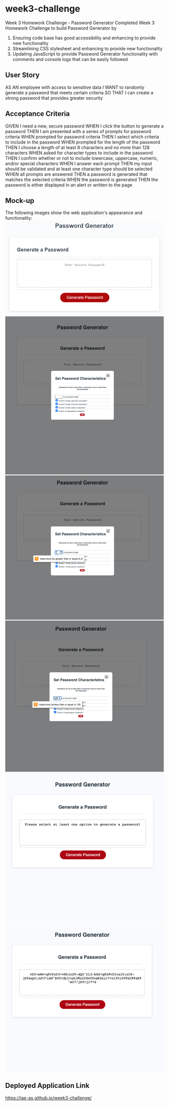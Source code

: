 # week3-challenge
Week 3 Homework Challenge - Password Generator
Completed Week 3 Homework Challenge to build Password Generator by
1. Ensuring code base has good accessibility and enhancing to provide new functionality
2. Streamlining CSS stylesheet and enhancing to provide new functionality
3. Updating JavaScript to provide Password Generator functionality with comments and console logs that can be easily followed

## User Story
AS AN employee with access to sensitive data
I WANT to randomly generate a password that meets certain criteria
SO THAT I can create a strong password that provides greater security

## Acceptance Criteria
GIVEN I need a new, secure password
WHEN I click the button to generate a password
THEN I am presented with a series of prompts for password criteria
WHEN prompted for password criteria
THEN I select which criteria to include in the password
WHEN prompted for the length of the password
THEN I choose a length of at least 8 characters and no more than 128 characters
WHEN asked for character types to include in the password
THEN I confirm whether or not to include lowercase, uppercase, numeric, and/or special characters
WHEN I answer each prompt
THEN my input should be validated and at least one character type should be selected
WHEN all prompts are answered
THEN a password is generated that matches the selected criteria
WHEN the password is generated
THEN the password is either displayed in an alert or written to the page

## Mock-up
The following images show the web application's appearance and functionality:
![Image of landing page](./assets/images/03-javascript-homework-demo.png)
![Image of prompts](./assets/images/screenshot1.png)
![Image of min validation](./assets/images/screenshot2.png)
![Image of max validation](./assets/images/screenshot3.png)
![Image of select at least one character type](./assets/images/screenshot4.png)
![Image of password generated](./assets/images/screenshot5.png)

## Deployed Application Link
https://jae-as.github.io/week3-challenge/
